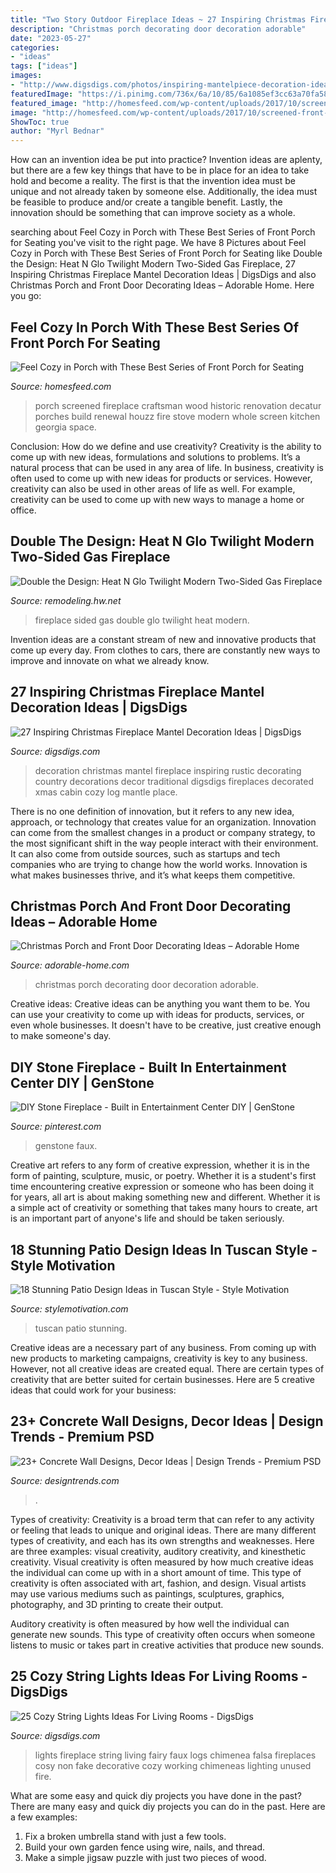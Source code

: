```yaml
---
title: "Two Story Outdoor Fireplace Ideas ~ 27 Inspiring Christmas Fireplace Mantel Decoration Ideas"
description: "Christmas porch decorating door decoration adorable"
date: "2023-05-27"
categories:
- "ideas"
tags: ["ideas"]
images:
- "http://www.digsdigs.com/photos/inspiring-mantelpiece-decoration-ideas-6.jpg"
featuredImage: "https://i.pinimg.com/736x/6a/10/85/6a1085ef3cc63a70fa582daa39db7bad.jpg"
featured_image: "http://homesfeed.com/wp-content/uploads/2017/10/screened-front-porch-idea-light-blue-sectional-with-dark-construction-a-couple-of-wood-side-table-with-round-top-black-fire-drum.jpg"
image: "http://homesfeed.com/wp-content/uploads/2017/10/screened-front-porch-idea-light-blue-sectional-with-dark-construction-a-couple-of-wood-side-table-with-round-top-black-fire-drum.jpg"
ShowToc: true
author: "Myrl Bednar"
---
```



How can an invention idea be put into practice?
Invention ideas are aplenty, but there are a few key things that have to be in place for an idea to take hold and become a reality. The first is that the invention idea must be unique and not already taken by someone else. Additionally, the idea must be feasible to produce and/or create a tangible benefit. Lastly, the innovation should be something that can improve society as a whole.

	

		
searching about Feel Cozy in Porch with These Best Series of Front Porch for Seating you've visit to the right page. We have 8 Pictures about Feel Cozy in Porch with These Best Series of Front Porch for Seating like Double the Design: Heat N Glo Twilight Modern Two-Sided Gas Fireplace, 27 Inspiring Christmas Fireplace Mantel Decoration Ideas | DigsDigs and also Christmas Porch and Front Door Decorating Ideas – Adorable Home. Here you go:
		
    
## Feel Cozy In Porch With These Best Series Of Front Porch For Seating

<img loading=lazy src="http://homesfeed.com/wp-content/uploads/2017/10/screened-front-porch-idea-light-blue-sectional-with-dark-construction-a-couple-of-wood-side-table-with-round-top-black-fire-drum.jpg" onerror="this.onerror=null;this.src='https://tse4.mm.bing.net/th?id=OIP.SVkXNxumsD8U6u9k_QUAMQHaLH&amp;pid=15.1';" alt="Feel Cozy in Porch with These Best Series of Front Porch for Seating">

_Source: homesfeed.com_

>porch screened fireplace craftsman wood historic renovation decatur porches build renewal houzz fire stove modern whole screen kitchen georgia space. 

	

Conclusion: How do we define and use creativity?
Creativity is the ability to come up with new ideas, formulations and solutions to problems. It’s a natural process that can be used in any area of life. In business, creativity is often used to come up with new ideas for products or services. However, creativity can also be used in other areas of life as well. For example, creativity can be used to come up with new ways to manage a home or office.

    
## Double The Design: Heat N Glo Twilight Modern Two-Sided Gas Fireplace

<img loading=lazy src="https://cdnassets.hw.net/bb/3d/5bb4423244cdbd71ad67d0994a54/tmp7be0-2etmp-tcm17-1887896.jpg" onerror="this.onerror=null;this.src='https://tse4.mm.bing.net/th?id=OIP.ED9Lmxqsq9ATQqC5ZTLqUQHaE7&amp;pid=15.1';" alt="Double the Design: Heat N Glo Twilight Modern Two-Sided Gas Fireplace">

_Source: remodeling.hw.net_

>fireplace sided gas double glo twilight heat modern. 

	

Invention ideas are a constant stream of new and innovative products that come up every day. From clothes to cars, there are constantly new ways to improve and innovate on what we already know. 

    
## 27 Inspiring Christmas Fireplace Mantel Decoration Ideas | DigsDigs

<img loading=lazy src="http://www.digsdigs.com/photos/inspiring-mantelpiece-decoration-ideas-6.jpg" onerror="this.onerror=null;this.src='https://tse3.mm.bing.net/th?id=OIP.VyXdVEoccStKbujOsInkOwHaJ3&amp;pid=15.1';" alt="27 Inspiring Christmas Fireplace Mantel Decoration Ideas | DigsDigs">

_Source: digsdigs.com_

>decoration christmas mantel fireplace inspiring rustic decorating country decorations decor traditional digsdigs fireplaces decorated xmas cabin cozy log mantle place. 

	

There is no one definition of innovation, but it refers to any new idea, approach, or technology that creates value for an organization. Innovation can come from the smallest changes in a product or company strategy, to the most significant shift in the way people interact with their environment. It can also come from outside sources, such as startups and tech companies who are trying to change how the world works. Innovation is what makes businesses thrive, and it’s what keeps them competitive.

    
## Christmas Porch And Front Door Decorating Ideas – Adorable Home

<img loading=lazy src="https://adorable-home.com/wp-content/gallery/christmas-porch-and-front-door-decorating-ideas/christmas-porch-and-front-door-decorating-ideas-8.jpg" onerror="this.onerror=null;this.src='https://tse3.mm.bing.net/th?id=OIP.SSTgFH-ZopjBo6YuLpa80gHaLL&amp;pid=15.1';" alt="Christmas Porch and Front Door Decorating Ideas – Adorable Home">

_Source: adorable-home.com_

>christmas porch decorating door decoration adorable. 

	

Creative ideas:
Creative ideas can be anything you want them to be. You can use your creativity to come up with ideas for products, services, or even whole businesses. It doesn't have to be creative, just creative enough to make someone's day.

    
## DIY Stone Fireplace - Built In Entertainment Center DIY | GenStone

<img loading=lazy src="https://i.pinimg.com/736x/6a/10/85/6a1085ef3cc63a70fa582daa39db7bad.jpg" onerror="this.onerror=null;this.src='https://tse3.mm.bing.net/th?id=OIP.bigEoUta1Za9qOdNHjnPUAHaJ3&amp;pid=15.1';" alt="DIY Stone Fireplace - Built in Entertainment Center DIY | GenStone">

_Source: pinterest.com_

>genstone faux. 

	

Creative art refers to any form of creative expression, whether it is in the form of painting, sculpture, music, or poetry. Whether it is a student's first time encountering creative expression or someone who has been doing it for years, all art is about making something new and different. Whether it is a simple act of creativity or something that takes many hours to create, art is an important part of anyone's life and should be taken seriously.

    
## 18 Stunning Patio Design Ideas In Tuscan Style - Style Motivation

<img loading=lazy src="http://www.stylemotivation.com/wp-content/uploads/2017/05/19-7.jpg" onerror="this.onerror=null;this.src='https://tse2.mm.bing.net/th?id=OIP.TrdXwlLLTzqmrdMwa6NeYAHaJ4&amp;pid=15.1';" alt="18 Stunning Patio Design Ideas in Tuscan Style - Style Motivation">

_Source: stylemotivation.com_

>tuscan patio stunning. 

	

Creative ideas are a necessary part of any business. From coming up with new products to marketing campaigns, creativity is key to any business. However, not all creative ideas are created equal. There are certain types of creativity that are better suited for certain businesses. Here are 5 creative ideas that could work for your business:

    
## 23+ Concrete Wall Designs, Decor Ideas | Design Trends - Premium PSD

<img loading=lazy src="https://images.designtrends.com/wp-content/uploads/2016/03/21110335/Cozy-Patio-Concrete-Wall.jpeg" onerror="this.onerror=null;this.src='https://tse3.mm.bing.net/th?id=OIP.A515RlTHqqZHNI_WF7hOCwHaLG&amp;pid=15.1';" alt="23+ Concrete Wall Designs, Decor Ideas | Design Trends - Premium PSD">

_Source: designtrends.com_

>. 

	

Types of creativity:
Creativity is a broad term that can refer to any activity or feeling that leads to unique and original ideas. There are many different types of creativity, and each has its own strengths and weaknesses. Here are three examples: visual creativity, auditory creativity, and kinesthetic creativity.
Visual creativity is often measured by how much creative ideas the individual can come up with in a short amount of time. This type of creativity is often associated with art, fashion, and design. Visual artists may use various mediums such as paintings, sculptures, graphics, photography, and 3D printing to create their output.

Auditory creativity is often measured by how well the individual can generate new sounds. This type of creativity often occurs when someone listens to music or takes part in creative activities that produce new sounds.

    
## 25 Cozy String Lights Ideas For Living Rooms - DigsDigs

<img loading=lazy src="https://www.digsdigs.com/photos/2018/02/07-a-non-working-fireplace-with-wood-slices-and-string-lights-in-between-them-for-a-natural-look.jpg" onerror="this.onerror=null;this.src='https://tse2.mm.bing.net/th?id=OIP.N3AetfoCJTnaFRGZIg9TOwHaJ4&amp;pid=15.1';" alt="25 Cozy String Lights Ideas For Living Rooms - DigsDigs">

_Source: digsdigs.com_

>lights fireplace string living fairy faux logs chimenea falsa fireplaces cosy non fake decorative cozy working chimeneas lighting unused fire. 

	

What are some easy and quick diy projects you have done in the past?
There are many easy and quick diy projects you can do in the past. Here are a few examples:
1. Fix a broken umbrella stand with just a few tools.
2. Build your own garden fence using wire, nails, and thread.
3. Make a simple jigsaw puzzle with just two pieces of wood.

